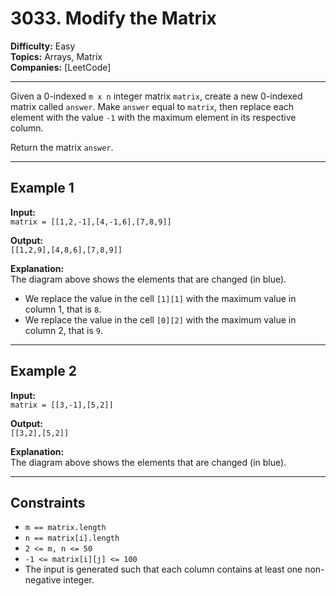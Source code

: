 # 3033. Modify the Matrix

**Difficulty:** Easy  
**Topics:** Arrays, Matrix  
**Companies:** [LeetCode]

---

Given a 0-indexed `m x n` integer matrix `matrix`, create a new 0-indexed matrix called `answer`. Make `answer` equal to `matrix`, then replace each element with the value `-1` with the maximum element in its respective column.

Return the matrix `answer`.

---

## Example 1

**Input:**  
`matrix = [[1,2,-1],[4,-1,6],[7,8,9]]`

**Output:**  
`[[1,2,9],[4,8,6],[7,8,9]]`

**Explanation:**  
The diagram above shows the elements that are changed (in blue).
- We replace the value in the cell `[1][1]` with the maximum value in column 1, that is `8`.
- We replace the value in the cell `[0][2]` with the maximum value in column 2, that is `9`.

---

## Example 2

**Input:**  
`matrix = [[3,-1],[5,2]]`

**Output:**  
`[[3,2],[5,2]]`

**Explanation:**  
The diagram above shows the elements that are changed (in blue).

---

## Constraints

- `m == matrix.length`
- `n == matrix[i].length`
- `2 <= m, n <= 50`
- `-1 <= matrix[i][j] <= 100`
- The input is generated such that each column contains at least one non-negative integer.